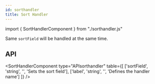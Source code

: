 ```yaml
---
id: sorthandler
title: Sort Handler
---
```


import { SortHandlerComponent } from "./sorthandler.js"

<SortHandlerComponent />

<p>Same <code>sortField</code> will be handled at the same time. </p>
<SortHandlerComponent type="sorthandler" />

## API

<SortHandlerComponent type="APIsorthandler" table={[
  ['sortField', 'string', '', 'Sets the sort field'],
  ['label', 'string', '', 'Defines the handler name']
]} />